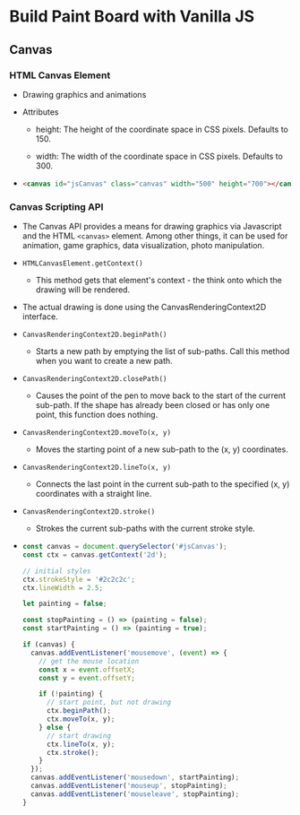 # Build Paint Board with Vanilla JS

## Canvas

### HTML Canvas Element

- Drawing graphics and animations

- Attributes

  - height: The height of the coordinate space in CSS pixels. Defaults to 150.

  - width: The width of the coordinate space in CSS pixels. Defaults to 300.

- ```html
  <canvas id="jsCanvas" class="canvas" width="500" height="700"></canvas>
  ```

### Canvas Scripting API

- The Canvas API provides a means for drawing graphics via Javascript and the HTML `<canvas>` element. Among other things, it can be used for animation, game graphics, data visualization, photo manipulation.

- `HTMLCanvasElement.getContext()`

  - This method gets that element's context - the think onto which the drawing will be rendered.

- The actual drawing is done using the CanvasRenderingContext2D interface.

- `CanvasRenderingContext2D.beginPath()`

  - Starts a new path by emptying the list of sub-paths. Call this method when you want to create a new path.

- `CanvasRenderingContext2D.closePath()`

  - Causes the point of the pen to move back to the start of the current sub-path. If the shape has already been closed or has only one point, this function does nothing.

- `CanvasRenderingContext2D.moveTo(x, y)`

  - Moves the starting point of a new sub-path to the (x, y) coordinates.

- `CanvasRenderingContext2D.lineTo(x, y)`

  - Connects the last point in the current sub-path to the specified (x, y) coordinates with a straight line.

- `CanvasRenderingContext2D.stroke()`

  - Strokes the current sub-paths with the current stroke style.

- ```js
  const canvas = document.querySelector('#jsCanvas');
  const ctx = canvas.getContext('2d');

  // initial styles
  ctx.strokeStyle = '#2c2c2c';
  ctx.lineWidth = 2.5;

  let painting = false;

  const stopPainting = () => (painting = false);
  const startPainting = () => (painting = true);

  if (canvas) {
    canvas.addEventListener('mousemove', (event) => {
      // get the mouse location
      const x = event.offsetX;
      const y = event.offsetY;

      if (!painting) {
        // start point, but not drawing
        ctx.beginPath();
        ctx.moveTo(x, y);
      } else {
        // start drawing
        ctx.lineTo(x, y);
        ctx.stroke();
      }
    });
    canvas.addEventListener('mousedown', startPainting);
    canvas.addEventListener('mouseup', stopPainting);
    canvas.addEventListener('mouseleave', stopPainting);
  }
  ```
